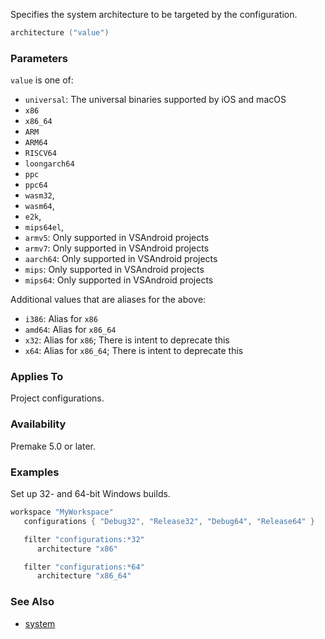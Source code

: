 Specifies the system architecture to be targeted by the configuration.

```lua
architecture ("value")
```

### Parameters ###

`value` is one of:

* `universal`: The universal binaries supported by iOS and macOS
* `x86`
* `x86_64`
* `ARM`
* `ARM64`
* `RISCV64`
* `loongarch64`
* `ppc`
* `ppc64`
* `wasm32`,
* `wasm64`,
* `e2k`,
* `mips64el`,
* `armv5`: Only supported in VSAndroid projects
* `armv7`: Only supported in VSAndroid projects
* `aarch64`: Only supported in VSAndroid projects
* `mips`: Only supported in VSAndroid projects
* `mips64`: Only supported in VSAndroid projects

Additional values that are aliases for the above:

* `i386`: Alias for `x86`
* `amd64`: Alias for `x86_64`
* `x32`: Alias for `x86`; There is intent to deprecate this
* `x64`: Alias for `x86_64`; There is intent to deprecate this

### Applies To ###

Project configurations.

### Availability ###

Premake 5.0 or later.

### Examples ###

Set up 32- and 64-bit Windows builds.

```lua
workspace "MyWorkspace"
   configurations { "Debug32", "Release32", "Debug64", "Release64" }

   filter "configurations:*32"
      architecture "x86"

   filter "configurations:*64"
      architecture "x86_64"
```

### See Also ###

* [system](system.md)
